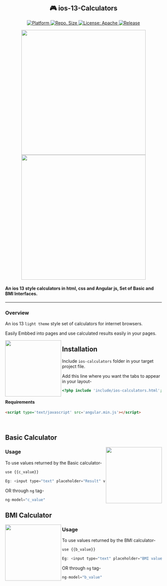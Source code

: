 <h2 align="center"> 🎮 ios-13-Calculators </h2>

<p align="center">
	<a href="https://angularjs.org">
    <img src="https://img.shields.io/badge/Platform-Angularjs-yellow.svg?color=red"
      alt="Platform" />
  </a>
  	
  <a href="https://github.com/vivekverma007/ios-13-Calculators">
    <img src="https://img.shields.io/github/repo-size/vivekverma007/ios-13-Calculators.svg?color=orange"
      alt="Repo. Size" />
  </a>
  	<a href="https://opensource.org/licenses/Apache">
    <img src="https://img.shields.io/badge/License-Apache2.0-blue.svg"
      alt="License: Apache" />
  </a>
  	<a href="https://github.com/vivekverma007/ios-13-Calculators">
    <img src="https://img.shields.io/badge/Release-v1.0Pre-darklime.svg?style=flat"
      alt="Release" />
  </a>
</p>

<p align="center"><img src="https://github.com/vivekverma007/ios-13-Calculator/blob/master/preview/preview1.png" width="400" /> 
<img src="https://github.com/vivekverma007/ios-13-Calculator/blob/master/preview/preview2.png" width="400" /></p> 




<h4>An ios 13 style calculators in html, css and Angular js, Set of Basic and BMI Interfaces. </h4>

___
### Overview
 An ios 13 `light theme` style set of calculators for internet browsers. 
 
 Easily Embbed into pages and use calculated results easily in your pages.
 
 

<img align="left" src="https://github.com/vivekverma007/ios-13-Calculator/blob/master/preview/anim_tabs.gif" width="180" /> 

 <p>
 
 ## Installation
 
 Include `ios-calculators` folder in your target project file.
 
 Add this line where you want the tabs to appear in your layout-

```php
<?php include 'include/ios-calculators.html';?>
```

#### Requirements

```html
<script type='text/javascript' src='angular.min.js'></script>

```
​
​
​
​
</p>  

## Basic Calculator

<img align="right" src="https://github.com/vivekverma007/ios-13-Calculator/blob/master/preview/anim_basic.gif" width="180" />

### Usage
To use values returned by the Basic calculator-
```js
use {{c_value}}

Eg: <input type="text" placeholder="Result" value="{{c_value}}"/>
```
OR through `ng` tag-
```js
ng-model="c_value"
```


## BMI Calculator

<img align="left" src="https://github.com/vivekverma007/ios-13-Calculator/blob/master/preview/anim_bmi.gif" width="180" />

### Usage
To use values returned by the BMI calculator-
```js
use {{b_value}}

Eg: <input type="text" placeholder="BMI value" value="{{b_value}}"/>
```
OR through `ng` tag-
```js
ng-model="b_value"
```
